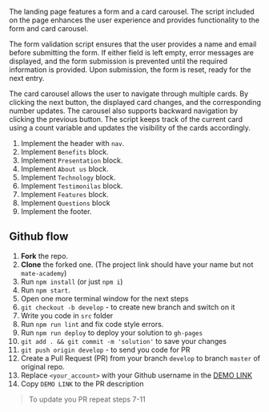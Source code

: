 The landing page features a form and a card carousel. The script included on the page enhances the user experience and provides functionality to the form and card carousel.

The form validation script ensures that the user provides a name and email before submitting the form. If either field is left empty, error messages are displayed, and the form submission is prevented until the required information is provided. Upon submission, the form is reset, ready for the next entry.

The card carousel allows the user to navigate through multiple cards. By clicking the next button, the displayed card changes, and the corresponding number updates. The carousel also supports backward navigation by clicking the previous button. The script keeps track of the current card using a count variable and updates the visibility of the cards accordingly.

1. Implement the header with `nav`.
1. Implement `Benefits` block.
1. Implement `Presentation` block.
1. Implement `About us` block.
1. Implement `Technology` block.
1. Implement `Testimonilas` block.
1. Implement `Features` block.
1. Implement `Questions` block
1. Implement the footer.


## Github flow

1. **Fork** the repo.
2. **Clone** the forked one. (The project link should have your name but not `mate-academy`)
3. Run `npm install` (or just `npm i`)
4. Run `npm start`.
5. Open one more terminal window for the next steps
6. `git checkout -b develop` - to create new branch and switch on it
7. Write you code in `src` folder
8. Run `npm run lint` and fix code style errors.
9. Run `npm run deploy` to deploy your solution to `gh-pages`
10. `git add . && git commit -m 'solution'` to save your changes
11. `git push origin develop` - to send you code for PR
12. Create a Pull Request (PR) from your branch `develop` to branch `master` of original repo.
13. Replace `<your_account>` with your Github username in the
  [DEMO LINK](https://Peti51.github.io/Kickstarter/)
14. Copy `DEMO LINK` to the PR description

> To update you PR repeat steps 7-11
